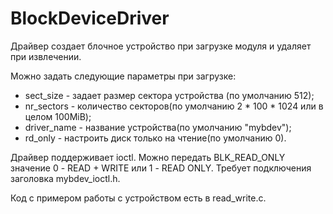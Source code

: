 # BlockDeviceDriver
Драйвер создает блочное устройство при загрузке модуля и удаляет при извлечении.

Можно задать следующие параметры при загрузке:
 - sect_size - задает размер сектора устройства (по умолчанию 512);
 - nr_sectors - количество секторов(по умолчанию 2 * 100 * 1024 или в целом 100MiB);
 - driver_name - название устройства(по умолчанию "mybdev");
 - rd_only - настроить диск только на чтение(по умолчанию 0).

Драйвер поддерживает ioctl. Можно передать BLK_READ_ONLY значение 0 - READ + WRITE или 1 - READ ONLY. Требует подключения заголовка mybdev_ioctl.h.

Код с примером работы с устройством есть в read_write.c.
